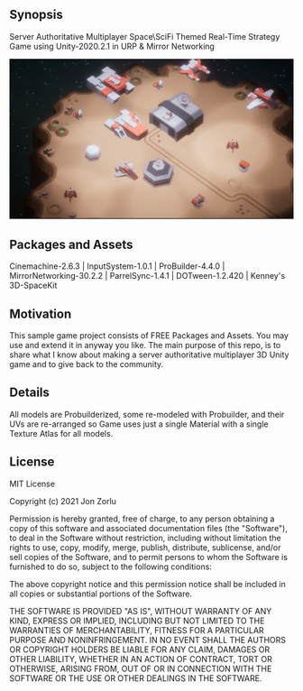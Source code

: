 ## Synopsis

Server Authoritative Multiplayer Space\SciFi Themed Real-Time Strategy Game using Unity-2020.2.1 in URP & Mirror Networking

![Multiplayer Space Strategy Game](HowTo/Multiplayer_Space_Strategy_Game_SS.png)

## Packages and Assets

Cinemachine-2.6.3 | InputSystem-1.0.1 | ProBuilder-4.4.0 | MirrorNetworking-30.2.2 | ParrelSync-1.4.1 | DOTween-1.2.420 | Kenney's 3D-SpaceKit

## Motivation

This sample game project consists of FREE Packages and Assets. You may use and extend it in anyway you like. The main purpose of this repo, is to share what I know about making a server authoritative multiplayer 3D Unity game and to give back to the community. 

## Details

All models are Probuilderized, some re-modeled with Probuilder, and their UVs are re-arranged so Game uses just a single Material with a single Texture Atlas for all models. 

## License

MIT License

Copyright (c) 2021 Jon Zorlu

Permission is hereby granted, free of charge, to any person obtaining a copy
of this software and associated documentation files (the "Software"), to deal
in the Software without restriction, including without limitation the rights
to use, copy, modify, merge, publish, distribute, sublicense, and/or sell
copies of the Software, and to permit persons to whom the Software is
furnished to do so, subject to the following conditions:

The above copyright notice and this permission notice shall be included in all
copies or substantial portions of the Software.

THE SOFTWARE IS PROVIDED "AS IS", WITHOUT WARRANTY OF ANY KIND, EXPRESS OR
IMPLIED, INCLUDING BUT NOT LIMITED TO THE WARRANTIES OF MERCHANTABILITY,
FITNESS FOR A PARTICULAR PURPOSE AND NONINFRINGEMENT. IN NO EVENT SHALL THE
AUTHORS OR COPYRIGHT HOLDERS BE LIABLE FOR ANY CLAIM, DAMAGES OR OTHER
LIABILITY, WHETHER IN AN ACTION OF CONTRACT, TORT OR OTHERWISE, ARISING FROM,
OUT OF OR IN CONNECTION WITH THE SOFTWARE OR THE USE OR OTHER DEALINGS IN THE
SOFTWARE.